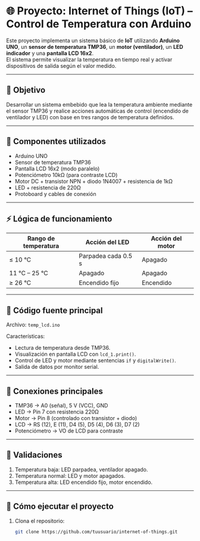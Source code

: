 
# 🌐 Proyecto: Internet of Things (IoT) – Control de Temperatura con Arduino

Este proyecto implementa un sistema básico de **IoT** utilizando **Arduino UNO**, un **sensor de temperatura TMP36**, un **motor (ventilador)**, un **LED indicador** y una **pantalla LCD 16x2**.  
El sistema permite visualizar la temperatura en tiempo real y activar dispositivos de salida según el valor medido.

---

## 🧠 Objetivo
Desarrollar un sistema embebido que lea la temperatura ambiente mediante el sensor TMP36 y realice acciones automáticas de control (encendido de ventilador y LED) con base en tres rangos de temperatura definidos.

---

## 🧰 Componentes utilizados
- Arduino UNO  
- Sensor de temperatura TMP36  
- Pantalla LCD 16x2 (modo paralelo)  
- Potenciómetro 10kΩ (para contraste LCD)  
- Motor DC + transistor NPN + diodo 1N4007 + resistencia de 1kΩ  
- LED + resistencia de 220Ω  
- Protoboard y cables de conexión

---

## ⚡ Lógica de funcionamiento

| Rango de temperatura         | Acción del LED         | Acción del motor          |
|------------------------------|-------------------------|----------------------------|
| ≤ 10 °C                      | Parpadea cada 0.5 s     | Apagado                   |
| 11 °C – 25 °C                | Apagado                | Apagado                   |
| ≥ 26 °C                      | Encendido fijo         | Encendido                 |

---

## 🧾 Código fuente principal

Archivo: `temp_lcd.ino`

Características:
- Lectura de temperatura desde TMP36.  
- Visualización en pantalla LCD con `lcd_1.print()`.  
- Control de LED y motor mediante sentencias `if` y `digitalWrite()`.  
- Salida de datos por monitor serial.

---

## 🔌 Conexiones principales

- TMP36 → A0 (señal), 5 V (VCC), GND  
- LED → Pin 7 con resistencia 220Ω  
- Motor → Pin 8 (controlado con transistor + diodo)  
- LCD → RS (12), E (11), D4 (5), D5 (4), D6 (3), D7 (2)  
- Potenciómetro → VO de LCD para contraste

---

## 🧪 Validaciones
1. Temperatura baja: LED parpadea, ventilador apagado.  
2. Temperatura normal: LED y motor apagados.  
3. Temperatura alta: LED encendido fijo, motor encendido.

---

## 🚀 Cómo ejecutar el proyecto
1. Clona el repositorio:
   ```bash
   git clone https://github.com/tuusuario/internet-of-things.git
